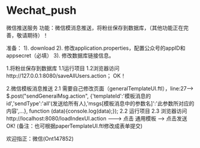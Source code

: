 

# Wechat_push
微信推送服务
功能：微信模消息推送，将粉丝保存到数据库，（其他功能正在完善，敬请期待）！

准备：
1). download
2). 修改application.properties，配置公众号的appID和appsecret（必填）
3). 修改数据库链接信息。

1.将粉丝保存到数据库
1.1运行项目
1.2浏览器访问http://127.0.0.1:8080/saveAllUsers.action；
OK！

2.微信模板消息推送
2.1 需要自己修改页面（generalTemplateUI.ftl），line:27-->
 $.post("sendGeneralMsg.action",
        {'templateId':'模板消息的id','sendType':'all'(发送给所有人),'msgs[模板消息中的参数名]':'此参数所对应的内容',...},
        function (data){console.log(data);});
2.2 运行项目
2.3 浏览器访问http://localhost:8080/loadIndexUI.action ---> 点击 通用模板 --> 点击发送
OK!
(备注：也可根据paperTemplateUI.ftl修改成表单提交)


欢迎指正：微信(Ont147852)
